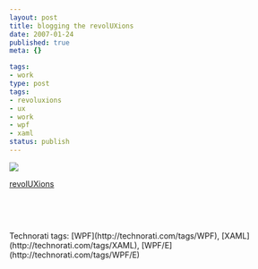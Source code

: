 ```yaml
---
layout: post
title: blogging the revolUXions
date: 2007-01-24
published: true
meta: {}

tags:
- work
type: post
tags:
- revoluxions
- ux
- work
- wpf
- xaml
status: publish
---
```



[![](http://blog.andyeick.com/content/binary/WindowsLiveWriter/bloggingtherevolUXions_13CF9/rux_small%5B5%5D.jpg)](http://ux.nukeation.com)



[revolUXions](http://ux.nukeation.com/)



 



 

<div class="wlWriterSmartContent">Technorati tags: [WPF](http://technorati.com/tags/WPF), [XAML](http://technorati.com/tags/XAML), [WPF/E](http://technorati.com/tags/WPF/E)</div>
